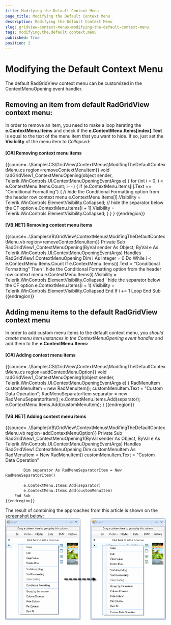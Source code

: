 ```yaml
---
title: Modifying the Default Context Menu
page_title: Modifying the Default Context Menu
description: Modifying the Default Context Menu
slug: gridview-context-menus-modifying-the-default-context-menu
tags: modifying,the,default,context,menu
published: True
position: 2
---
```


# Modifying the Default Context Menu



The default RadGridView context menu can be customized in the ContextMenuOpening event handler.



## Removing an item from default RadGridView context menu:



In order to remove an item, you need to make a loop iterating the __e.ContextMenu.Items__ and check if the __e.ContextMenu.Items[index].Text__ 
        is equal to the text of the menu item that you want to hide. If so, just set the __Visibility__ of the 
        menu item to *Collapsed:*

#### __[C#] Removing context menu items__

{{source=..\SamplesCS\GridView\ContextMenus\ModifingTheDefaultContextMenu.cs region=removeContextMenuItem}}
	        void radGridView1_ContextMenuOpening(object sender, Telerik.WinControls.UI.ContextMenuOpeningEventArgs e)
	        {
	            for (int i = 0; i < e.ContextMenu.Items.Count; i++)
	            {
	                if (e.ContextMenu.Items[i].Text == "Conditional Formatting")
	                {
	                    // hide the Conditional Formatting option from the header row context menu
	                    e.ContextMenu.Items[i].Visibility = Telerik.WinControls.ElementVisibility.Collapsed;
	                    // hide the separator below the CF option
	                    e.ContextMenu.Items[i + 1].Visibility = Telerik.WinControls.ElementVisibility.Collapsed;
	                }
	            }
	        }
	{{endregion}}



#### __[VB.NET] Removing context menu items__

{{source=..\SamplesVB\GridView\ContextMenus\ModifingTheDefaultContextMenu.vb region=removeContextMenuItem}}
	    Private Sub RadGridView1_ContextMenuOpening(ByVal sender As Object, ByVal e As Telerik.WinControls.UI.ContextMenuOpeningEventArgs) Handles RadGridView1.ContextMenuOpening
	        Dim i As Integer = 0
	        Do While i < e.ContextMenu.Items.Count
	            If e.ContextMenu.Items(i).Text = "Conditional Formatting" Then
	                ' hide the Conditional Formatting option from the header row context menu
	                e.ContextMenu.Items(i).Visibility = Telerik.WinControls.ElementVisibility.Collapsed
	                ' hide the separator below the CF option
	                e.ContextMenu.Items(i + 1).Visibility = Telerik.WinControls.ElementVisibility.Collapsed
	            End If
	            i += 1
	        Loop
	    End Sub
	{{endregion}}







## Adding menu items to the default RadGridView context menu

In order to add custom menu items to the default context menu, *you should create menu item instances in the ContextMenuOpening event handler* and add them to the __e.ContextMenu.Items:__

#### __[C#] Adding context menu items__

{{source=..\SamplesCS\GridView\ContextMenus\ModifingTheDefaultContextMenu.cs region=addContextMenuOption}}
	        void radGridView1_ContextMenuOpening1(object sender, Telerik.WinControls.UI.ContextMenuOpeningEventArgs e)
	        {
	            RadMenuItem customMenuItem = new RadMenuItem();
	            customMenuItem.Text = "Custom Data Operation";
	            RadMenuSeparatorItem separator = new RadMenuSeparatorItem();
	            e.ContextMenu.Items.Add(separator);
	            e.ContextMenu.Items.Add(customMenuItem);
	        }
	{{endregion}}



#### __[VB.NET] Adding context menu items__

{{source=..\SamplesVB\GridView\ContextMenus\ModifingTheDefaultContextMenu.vb region=addContextMenuOption}}
	    Private Sub RadGridView1_ContextMenuOpening1(ByVal sender As Object, ByVal e As Telerik.WinControls.UI.ContextMenuOpeningEventArgs) Handles RadGridView1.ContextMenuOpening
	        Dim customMenuItem As RadMenuItem = New RadMenuItem()
	        customMenuItem.Text = "Custom Data Operation"
	
	        Dim separator As RadMenuSeparatorItem = New RadMenuSeparatorItem()
	
	        e.ContextMenu.Items.Add(separator)
	        e.ContextMenu.Items.Add(customMenuItem)
	    End Sub
	{{endregion}}





The result of combining the approaches from this article is shown on the screenshot below:![gridview-context-menus-modifying-the-default-context-menu 001](images/gridview-context-menus-modifying-the-default-context-menu001.png)
